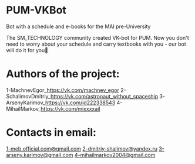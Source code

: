 # PUM-VKBot
Bot with a schedule and e-books for the MAI pre-University

The SM_TECHNOLOGY community created VK-bot for PUM. 
Now you don't need to worry about your schedule and carry textbooks with you - our bot will do it for you🗿

# Authors of the project:
1-MachnevEgor_https://vk.com/machnev_egor
2-SchalimovDmitriy_https://vk.com/astronaut_without_spaceship
3-ArsenyKarimov_https://vk.com/id222338543
4-MihailMarkov_https://vk.com/mixxxxail
# Contacts in email:
1-meb.official.com@gmail.com
2-dmitriy-shalimov@yandex.ru
3-arseny.karimov@gmail.com
4-mihailmarkov2004@gmail.com
